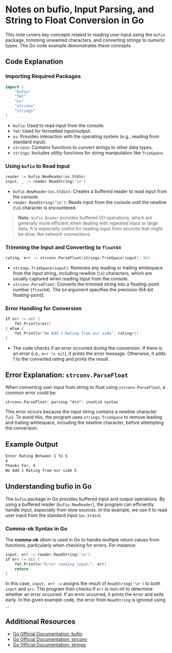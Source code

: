 # Notes on bufio, Input Parsing, and String to Float Conversion in Go

This note covers key concepts related to reading user input using the `bufio` package, trimming unwanted characters, and converting strings to numeric types. The Go code example demonstrates these concepts.

## Code Explanation

### Importing Required Packages

```go
import (
	"bufio"
	"fmt"
	"os"
	"strconv"
	"strings"
)
```

- `bufio`: Used to read input from the console.
- `fmt`: Used for formatted input/output.
- `os`: Provides interaction with the operating system (e.g., reading from standard input).
- `strconv`: Contains functions to convert strings to other data types.
- `strings`: Includes utility functions for string manipulation like `TrimSpace`.

### Using `bufio` to Read Input

```go
reader := bufio.NewReader(os.Stdin)
input, _ := reader.ReadString('\n')
```

- `bufio.NewReader(os.Stdin)`: Creates a buffered reader to read input from the console.
- `reader.ReadString('\n')`: Reads input from the console until the newline (`\n`) character is encountered.

> **Note**: `bufio.Reader` provides buffered I/O operations, which are generally more efficient when dealing with repeated input or large data. It is especially useful for reading input from sources that might be slow, like network connections.

### Trimming the Input and Converting to `float64`

```go
rating, err := strconv.ParseFloat(strings.TrimSpace(input), 64)
```

- `strings.TrimSpace(input)`: Removes any leading or trailing whitespace from the input string, including newline (`\n`) characters, which are usually captured when reading input from the console.
- `strconv.ParseFloat`: Converts the trimmed string into a floating-point number (`float64`). The `64` argument specifies the precision (64-bit floating-point).

### Error Handling for Conversion

```go
if err != nil {
	fmt.Println(err)
} else {
	fmt.Println("We Add 1 Rating from our side", rating+1)
}
```

- The code checks if an error occurred during the conversion. If there is an error (i.e., `err != nil`), it prints the error message. Otherwise, it adds 1 to the converted rating and prints the result.

## Error Explanation: `strconv.ParseFloat`

When converting user input from string to float using `strconv.ParseFloat`, a common error could be:

```plaintext
strconv.ParseFloat: parsing "4\n": invalid syntax
```

This error occurs because the input string contains a newline character (`\n`). To avoid this, the program uses `strings.TrimSpace` to remove leading and trailing whitespace, including the newline character, before attempting the conversion.

## Example Output

```bash
Enter Rating Between 1 To 5
4
Thanks For, 4
We Add 1 Rating from our side 5
```

## Understanding bufio in Go

The `bufio` package in Go provides buffered input and output operations. By using a buffered reader (`bufio.NewReader`), the program can efficiently handle input, especially from slow sources. In the example, we use it to read user input from the standard input (`os.Stdin`).

### Comma-ok Syntax in Go

The **comma-ok** idiom is used in Go to handle multiple return values from functions, particularly when checking for errors. For instance:

```go
input, err := reader.ReadString('\n')
if err != nil {
	fmt.Println("Error reading input:", err)
	return
}
```

In this case, `input, err :=` assigns the result of `ReadString('\n')` to both `input` and `err`. The program then checks if `err` is non-nil to determine whether an error occurred. If an error occurred, it prints the error and exits early. In the given example code, the error from `ReadString` is ignored using `_`.

## Additional Resources

- [Go Official Documentation: bufio](https://pkg.go.dev/bufio)
- [Go Official Documentation: strconv](https://pkg.go.dev/strconv)
- [Go Official Documentation: strings](https://pkg.go.dev/strings)
